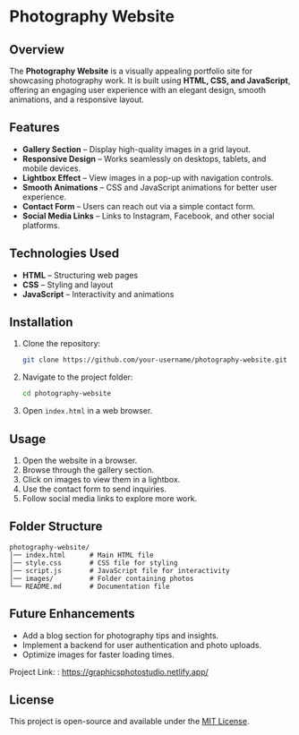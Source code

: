 # Photography Website

## Overview
The **Photography Website** is a visually appealing portfolio site for showcasing photography work. It is built using **HTML, CSS, and JavaScript**, offering an engaging user experience with an elegant design, smooth animations, and a responsive layout.

## Features
- **Gallery Section** – Display high-quality images in a grid layout.
- **Responsive Design** – Works seamlessly on desktops, tablets, and mobile devices.
- **Lightbox Effect** – View images in a pop-up with navigation controls.
- **Smooth Animations** – CSS and JavaScript animations for better user experience.
- **Contact Form** – Users can reach out via a simple contact form.
- **Social Media Links** – Links to Instagram, Facebook, and other social platforms.

## Technologies Used
- **HTML** – Structuring web pages
- **CSS** – Styling and layout
- **JavaScript** – Interactivity and animations

## Installation
1. Clone the repository:
   ```sh
   git clone https://github.com/your-username/photography-website.git
   ```
2. Navigate to the project folder:
   ```sh
   cd photography-website
   ```
3. Open `index.html` in a web browser.

## Usage
1. Open the website in a browser.
2. Browse through the gallery section.
3. Click on images to view them in a lightbox.
4. Use the contact form to send inquiries.
5. Follow social media links to explore more work.

## Folder Structure
```
photography-website/
│── index.html      # Main HTML file
│── style.css       # CSS file for styling
│── script.js       # JavaScript file for interactivity
│── images/         # Folder containing photos
└── README.md       # Documentation file
```


## Future Enhancements
- Add a blog section for photography tips and insights.
- Implement a backend for user authentication and photo uploads.
- Optimize images for faster loading times.

Project Link: : https://graphicsphotostudio.netlify.app/

## License
This project is open-source and available under the [MIT License](LICENSE).

 
